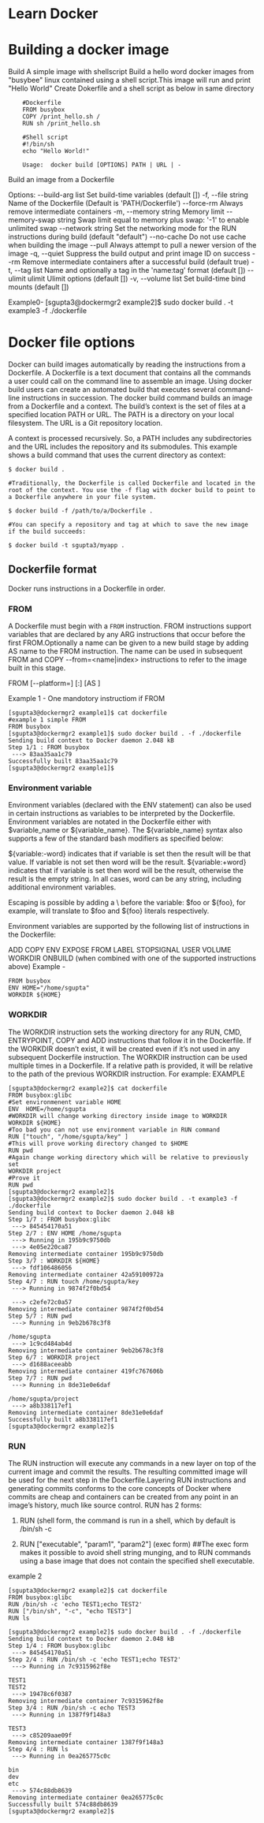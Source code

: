 # Learn Docker
  # Building a docker image
   Build A simple image with shellscript 
   Build a hello word docker images from "busybee" linux contained using a shell script.This image will run and print "Hello World"
   Create Dokerfile and a shell script as below in same directory 
                
        #Dockerfile
        FROM busybox
        COPY /print_hello.sh /
        RUN sh /print_hello.sh
        
        #Shell script
        #!/bin/sh
        echo "Hello World!"
 
        Usage:  docker build [OPTIONS] PATH | URL | -

Build an image from a Dockerfile

Options:
      --build-arg list             Set build-time variables (default [])
  -f, --file string                Name of the Dockerfile (Default is 'PATH/Dockerfile')
      --force-rm                   Always remove intermediate containers
  -m, --memory string              Memory limit
      --memory-swap string         Swap limit equal to memory plus swap: '-1' to enable unlimited swap
      --network string             Set the networking mode for the RUN instructions during build (default "default")
      --no-cache                   Do not use cache when building the image
      --pull                       Always attempt to pull a newer version of the image
  -q, --quiet                      Suppress the build output and print image ID on success
      --rm                         Remove intermediate containers after a successful build (default true)
  -t, --tag list                   Name and optionally a tag in the 'name:tag' format (default [])
      --ulimit ulimit              Ulimit options (default [])
  -v, --volume list                Set build-time bind mounts (default [])

  Example0- 
 [sgupta3@dockermgr2 example2]$ sudo docker build . -t example3 -f ./dockerfile
 
# Docker file options
Docker can build images automatically by reading the instructions from a Dockerfile. A Dockerfile is a text document that contains all the commands a user could call on the command line to assemble an image. Using docker build users can create an automated build that executes several command-line instructions in succession.
The docker build command builds an image from a Dockerfile and a context. The build’s context is the set of files at a specified location PATH or URL. The PATH is a directory on your local filesystem. The URL is a Git repository location.

A context is processed recursively. So, a PATH includes any subdirectories and the URL includes the repository and its submodules. This example shows a build command that uses the current directory as context:
```
$ docker build .

#Traditionally, the Dockerfile is called Dockerfile and located in the root of the context. You use the -f flag with docker build to point to a Dockerfile anywhere in your file system.

$ docker build -f /path/to/a/Dockerfile .

#You can specify a repository and tag at which to save the new image if the build succeeds:

$ docker build -t sgupta3/myapp .

```
## Dockerfile format
Docker runs instructions in a Dockerfile in order.
### FROM
A Dockerfile must begin with a `FROM` instruction. FROM instructions support variables that are declared by any ARG instructions that occur before the first FROM.Optionally a name can be given to a new build stage by adding AS name to the FROM instruction. The name can be used in subsequent FROM and COPY --from=<name|index> instructions to refer to the image built in this stage.

FROM [--platform=<platform>] <image>[:<tag>] [AS <name>]
 
Example 1 - One mandotory instructiom if FROM
```
[sgupta3@dockermgr2 example1]$ cat dockerfile
#example 1 simple FROM
FROM busybox
[sgupta3@dockermgr2 example1]$ sudo docker build . -f ./dockerfile
Sending build context to Docker daemon 2.048 kB
Step 1/1 : FROM busybox
 ---> 83aa35aa1c79
Successfully built 83aa35aa1c79
[sgupta3@dockermgr2 example1]$

```
### Environment variable
Environment variables (declared with the ENV statement) can also be used in certain instructions as variables to be interpreted by the Dockerfile. 
Environment variables are notated in the Dockerfile either with $variable_name or ${variable_name}. 
The ${variable_name} syntax also supports a few of the standard bash modifiers as specified below:

${variable:-word} indicates that if variable is set then the result will be that value. If variable is not set then word will be the result.
${variable:+word} indicates that if variable is set then word will be the result, otherwise the result is the empty string.
In all cases, word can be any string, including additional environment variables.

Escaping is possible by adding a \ before the variable: \$foo or \${foo}, for example, will translate to $foo and ${foo} literals respectively.

Environment variables are supported by the following list of instructions in the Dockerfile:

ADD
COPY
ENV
EXPOSE
FROM
LABEL
STOPSIGNAL
USER
VOLUME
WORKDIR
ONBUILD (when combined with one of the supported instructions above)
Example -
```
FROM busybox
ENV HOME="/home/sgupta"
WORKDIR ${HOME}
```
### WORKDIR
The WORKDIR instruction sets the working directory for any RUN, CMD, ENTRYPOINT, COPY and ADD instructions that follow it in the Dockerfile. If the WORKDIR doesn’t exist, it will be created even if it’s not used in any subsequent Dockerfile instruction.
The WORKDIR instruction can be used multiple times in a Dockerfile. If a relative path is provided, it will be relative to the path of the previous WORKDIR instruction. For example:
EXAMPLE
```
[sgupta3@dockermgr2 example2]$ cat dockerfile
FROM busybox:glibc
#Set environmenent variable HOME
ENV  HOME=/home/sgupta
#WORKDIR will change working directory inside image to WORKDIR
WORKDIR ${HOME}
#Too bad you can not use environment variable in RUN command
RUN ["touch", "/home/sgupta/key" ]
#This will prove working directory changed to $HOME
RUN pwd
#Again change working directory which will be relative to previously set
WORKDIR project
#Prove it
RUN pwd
[sgupta3@dockermgr2 example2]$
[sgupta3@dockermgr2 example2]$ sudo docker build . -t example3 -f ./dockerfile
Sending build context to Docker daemon 2.048 kB
Step 1/7 : FROM busybox:glibc
 ---> 845454170a51
Step 2/7 : ENV HOME /home/sgupta
 ---> Running in 195b9c9750db
 ---> 4e05e220ca87
Removing intermediate container 195b9c9750db
Step 3/7 : WORKDIR ${HOME}
 ---> fdf106486056
Removing intermediate container 42a59100972a
Step 4/7 : RUN touch /home/sgupta/key
 ---> Running in 9874f2f0bd54

 ---> c2efe72c0a57
Removing intermediate container 9874f2f0bd54
Step 5/7 : RUN pwd
 ---> Running in 9eb2b678c3f8

/home/sgupta
 ---> 1c9cd484ab4d
Removing intermediate container 9eb2b678c3f8
Step 6/7 : WORKDIR project
 ---> d1688aceeabb
Removing intermediate container 419fc767606b
Step 7/7 : RUN pwd
 ---> Running in 8de31e0e6daf

/home/sgupta/project
 ---> a8b338117ef1
Removing intermediate container 8de31e0e6daf
Successfully built a8b338117ef1
[sgupta3@dockermgr2 example2]$ 
```

### RUN 
The RUN instruction will execute any commands in a new layer on top of the current image and commit the results. The resulting committed image will be used for the next step in the Dockerfile.Layering RUN instructions and generating commits conforms to the core concepts of Docker where commits are cheap and containers can be created from any point in an image’s history, much like source control.
RUN has 2 forms:

1. RUN <command> (shell form, the command is run in a shell, which by default is /bin/sh -c

2. RUN ["executable", "param1", "param2"] (exec form) ##The exec form makes it possible to avoid shell string munging, and to RUN commands using a base image that does not contain the specified shell executable.

example 2

```
[sgupta3@dockermgr2 example2]$ cat dockerfile
FROM busybox:glibc
RUN /bin/sh -c 'echo TEST1;echo TEST2'
RUN ["/bin/sh", "-c", "echo TEST3"]
RUN ls

[sgupta3@dockermgr2 example2]$ sudo docker build . -f ./dockerfile
Sending build context to Docker daemon 2.048 kB
Step 1/4 : FROM busybox:glibc
 ---> 845454170a51
Step 2/4 : RUN /bin/sh -c 'echo TEST1;echo TEST2'
 ---> Running in 7c9315962f8e

TEST1
TEST2
 ---> 19478c6f0387
Removing intermediate container 7c9315962f8e
Step 3/4 : RUN /bin/sh -c echo TEST3
 ---> Running in 1387f9f148a3

TEST3
 ---> c85209aae09f
Removing intermediate container 1387f9f148a3
Step 4/4 : RUN ls
 ---> Running in 0ea265775c0c

bin
dev
etc
 ---> 574c88db8639
Removing intermediate container 0ea265775c0c
Successfully built 574c88db8639
[sgupta3@dockermgr2 example2]$
```
